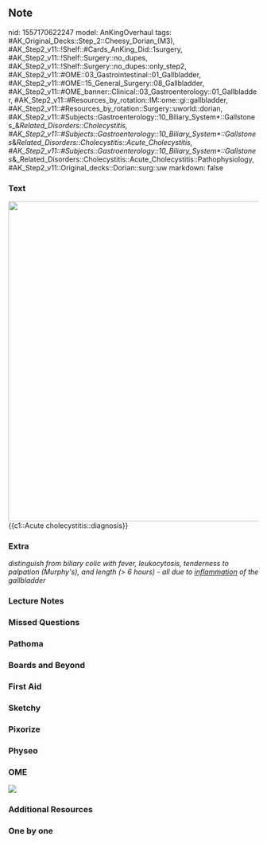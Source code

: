 ## Note
nid: 1557170622247
model: AnKingOverhaul
tags: #AK_Original_Decks::Step_2::Cheesy_Dorian_(M3), #AK_Step2_v11::!Shelf::#Cards_AnKing_Did::1surgery, #AK_Step2_v11::!Shelf::Surgery::no_dupes, #AK_Step2_v11::!Shelf::Surgery::no_dupes::only_step2, #AK_Step2_v11::#OME::03_Gastrointestinal::01_Gallbladder, #AK_Step2_v11::#OME::15_General_Surgery::08_Gallbladder, #AK_Step2_v11::#OME_banner::Clinical::03_Gastroenterology::01_Gallbladder, #AK_Step2_v11::#Resources_by_rotation::IM::ome::gi::gallbladder, #AK_Step2_v11::#Resources_by_rotation::Surgery::uworld::dorian, #AK_Step2_v11::#Subjects::Gastroenterology::10_Biliary_System*::Gallstones_&_Related_Disorders::Cholecystitis, #AK_Step2_v11::#Subjects::Gastroenterology::10_Biliary_System*::Gallstones_&_Related_Disorders::Cholecystitis::Acute_Cholecystitis, #AK_Step2_v11::#Subjects::Gastroenterology::10_Biliary_System*::Gallstones_&_Related_Disorders::Cholecystitis::Acute_Cholecystitis::Pathophysiology, #AK_Step2_v11::Original_decks::Dorian::surg::uw
markdown: false

### Text
<img src="paste-2663450954170371.jpg" style="width: 643px;">
<div>
  {{c1::Acute cholecystitis::diagnosis}}
</div>

### Extra
<div>
  <i>distinguish from biliary colic with fever, leukocytosis,
  tenderness to palpation (Murphy's), and length (> 6 hours) -
  all due to <u>inflammation</u> of the gallbladder</i>
</div>

### Lecture Notes


### Missed Questions


### Pathoma


### Boards and Beyond


### First Aid


### Sketchy


### Pixorize


### Physeo


### OME
<div class="ome-widget">
  <a href=
  "https://onlinemeded.org/spa/gastroenterology/gallbladder/acquire?ref=anki">
  <img src="_OME_AnkiFlashcards_Lesson_2.png"></a>
</div>

### Additional Resources


### One by one

